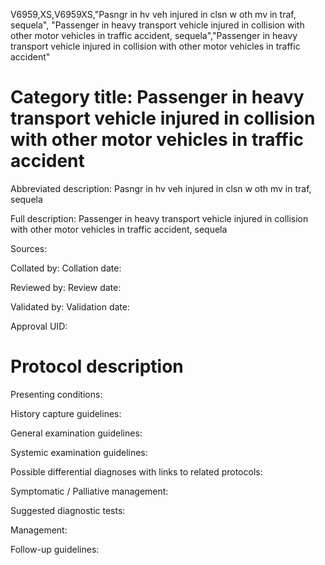 V6959,XS,V6959XS,"Pasngr in hv veh injured in clsn w oth mv in traf, sequela", "Passenger in heavy transport vehicle injured in collision with other motor vehicles in traffic accident, sequela","Passenger in heavy transport vehicle injured in collision with other motor vehicles in traffic accident"
# Category title: Passenger in heavy transport vehicle injured in collision with other motor vehicles in traffic accident

Abbreviated description: Pasngr in hv veh injured in clsn w oth mv in traf, sequela

Full description: Passenger in heavy transport vehicle injured in collision with other motor vehicles in traffic accident, sequela

Sources:

Collated by:
Collation date:

Reviewed by:
Review date:

Validated by:
Validation date:

Approval UID:

# Protocol description

Presenting conditions:

History capture guidelines:

General examination guidelines:

Systemic examination guidelines:

Possible differential diagnoses with links to related protocols:

Symptomatic / Palliative management:

Suggested diagnostic tests:

Management:

Follow-up guidelines:
